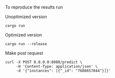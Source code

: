 To reproduce the results run

Unoptimized version 
```
cargo run
```

Optimized version 
```
cargo run --release
```

Make post request
```
curl -X POST 0.0.0.0:8080/predict \
     -H 'Content-Type: application/json' \
     -d '{"instances": [{"_id": "7608657044"}]}'
```
